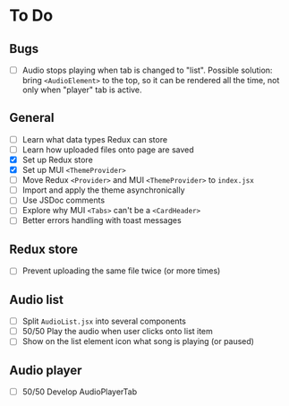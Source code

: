 # To Do

## Bugs

- [ ] Audio stops playing when tab is changed to "list".
      Possible solution: bring `<AudioElement>` to the top, so it can be rendered
      all the time, not only when "player" tab is active.

## General

- [ ] Learn what data types Redux can store
- [ ] Learn how uploaded files onto page are saved
- [x] Set up Redux store
- [x] Set up MUI `<ThemeProvider>`
- [ ] Move Redux `<Provider>` and MUI `<ThemeProvider>` to `index.jsx`
- [ ] Import and apply the theme asynchronically
- [ ] Use JSDoc comments
- [ ] Explore why MUI `<Tabs>` can't be a `<CardHeader>`
- [ ] Better errors handling with toast messages

## Redux store

- [ ] Prevent uploading the same file twice (or more times)

## Audio list

- [ ] Split `AudioList.jsx` into several components
- [ ] 50/50 Play the audio when user clicks onto list item
- [ ] Show on the list element icon what song is playing (or paused)

## Audio player

- [ ] 50/50 Develop AudioPlayerTab
